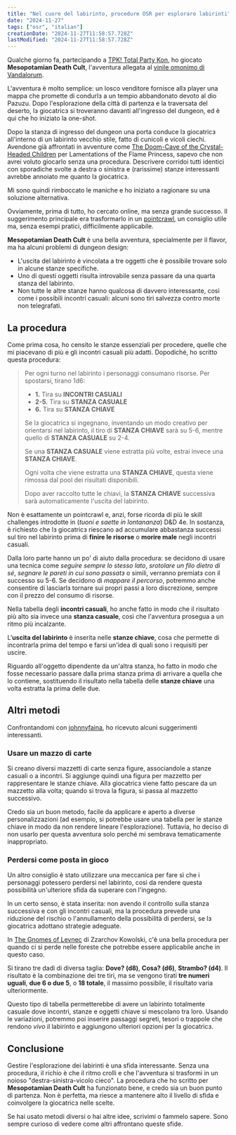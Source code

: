 ```yaml
---
title: "Nel cuore del labirinto, procedure OSR per esplorare labirinti"
date: "2024-11-27"
tags: ["osr", "italian"]
creationDate: "2024-11-27T11:58:57.728Z"
lastModified: "2024-11-27T11:58:57.728Z"
---
```


Qualche giorno fa, partecipando a [TPK! Total Party Kon](https://www.totalpartykon.it/), ho giocato **Mesopotamian Death Cult**, l'avventura allegata al [vinile omonimo di Vandalorum](https://heimatderkatastrophe.bandcamp.com/album/hdk-58-mesopotamian-death-cult).

L'avventura è molto semplice: un losco venditore fornisce allɜ player una mappa che promette di condurlɜ a un tempio abbandonato devoto al dio Pazuzu. Dopo l'esplorazione della città di partenza e la traversata del deserto, lɜ giocatricɜ si troveranno davanti all'ingresso del dungeon, ed è qui che ho iniziato la one-shot.

Dopo la stanza di ingresso del dungeon una porta conduce lɜ giocatricɜ all'interno di un labirinto vecchio stile, fatto di cunicoli e vicoli ciechi. Avendone già affrontati in avventure come [The Doom-Cave of the Crystal-Headed Children](https://www.drivethrurpg.com/en/product/132808/the-doom-cave-of-the-crystal-headed-children) per Lamentations of the Flame Princess, sapevo che non avrei voluto giocarlo senza una procedura. Descrivere corridoi tutti identici con sporadiche svolte a destra o sinistra e (rarissime) stanze interessanti avrebbe annoiato me quanto lɜ giocatricɜ.

Mi sono quindi rimboccato le maniche e ho iniziato a ragionare su una soluzione alternativa.

Ovviamente, prima di tutto, ho cercato online, ma senza grande successo. Il suggerimento principale era trasformarlo in un [pointcrawl](https://thealexandrian.net/wordpress/48666/roleplaying-games/pointcrawls), un consiglio utile ma, senza esempi pratici, difficilmente applicabile.

**Mesopotamian Death Cult** è una bella avventura, specialmente per il flavor, ma ha alcuni problemi di dungeon design:

- L'uscita del labirinto è vincolata a tre oggetti che è possibile trovare solo in alcune stanze specifiche.
- Uno di questi oggetti risulta introvabile senza passare da una quarta stanza del labirinto.
- Non tutte le altre stanze hanno qualcosa di davvero interessante, così come i possibili incontri casuali: alcuni sono tiri salvezza contro morte non telegrafati.

## La procedura

Come prima cosa, ho censito le stanze essenziali per procedere, quelle che mi piacevano di più e gli incontri casuali più adatti. Dopodiché, ho scritto questa procedura:

> Per ogni turno nel labirinto i personaggi consumano risorse. Per spostarsi, tirano 1d6:
>
> - **1.** Tira su **INCONTRI CASUALI**
> - **2-5.** Tira su **STANZA CASUALE**
> - **6.** Tira su **STANZA CHIAVE**
>
> Se lɜ giocatricɜ si ingegnano, inventando un modo creativo per orientarsi nel labirinto, il tiro di **STANZA CHIAVE** sarà su 5-6, mentre quello di **STANZA CASUALE** su 2-4.
>
> Se una **STANZA CASUALE** viene estratta più volte, estrai invece una **STANZA CHIAVE**.
>
> Ogni volta che viene estratta una **STANZA CHIAVE**, questa viene rimossa dal pool dei risultati disponibili.
>
> Dopo aver raccolto tutte le chiavi, la **STANZA CHIAVE** successiva sarà automaticamente l'uscita del labirinto.

Non è esattamente un pointcrawl e, anzi, forse ricorda di più le skill challenges introdotte in (_tuoni e saette in lontananza_) D\&D 4e. In sostanza, è richiesto che lɜ giocatricɜ riescano ad accumulare abbastanza successi sul tiro nel labirinto prima di **finire le risorse** o **morire male** negli incontri casuali.

Dalla loro parte hanno un po' di aiuto dalla procedura: se decidono di usare una tecnica come _seguire sempre lo stesso lato_, _srotolare un filo dietro di sé_, _segnare le pareti in cui sono passatɜ_ o simili, verranno premiatɜ con il successo su 5-6. Se decidono di _mappare il percorso_, potremmo anche consentire di lasciarlɜ tornare sui propri passi a loro discrezione, sempre con il prezzo del consumo di risorse.

Nella tabella degli **incontri casuali**, ho anche fatto in modo che il risultato più alto sia invece una **stanza casuale**, così che l'avventura prosegua a un ritmo più incalzante.

L'**uscita del labirinto** è inserita nelle **stanze chiave**, cosa che permette di incontrarla prima del tempo e farsi un'idea di quali sono i requisiti per uscire.

Riguardo all'oggetto dipendente da un'altra stanza, ho fatto in modo che fosse necessario passare dalla prima stanza prima di arrivare a quella che lo contiene, sostituendo il risultato nella tabella delle **stanze chiave** una volta estratta la prima delle due.

## Altri metodi

Confrontandomi con [johnnyfaina](https://johnny-faina.itch.io/), ho ricevuto alcuni suggerimenti interessanti.

### Usare un mazzo di carte

Si creano diversi mazzetti di carte senza figure, associandole a stanze casuali o a incontri. Si aggiunge quindi una figura per mazzetto per rappresentare le stanze chiave. Allɜ giocatricɜ viene fatto pescare da un mazzetto alla volta; quando si trova la figura, si passa al mazzetto successivo.

Credo sia un buon metodo, facile da applicare e aperto a diverse personalizzazioni (ad esempio, si potrebbe usare una tabella per le stanze chiave in modo da non rendere lineare l'esplorazione). Tuttavia, ho deciso di non usarlo per questa avventura solo perché mi sembrava tematicamente inappropriato.

### Perdersi come posta in gioco

Un altro consiglio è stato utilizzare una meccanica per fare sì che i personaggi potessero perdersi nel labirinto, così da rendere questa possibilità un'ulteriore sfida da superare con l'ingegno.

In un certo senso, è stata inserita: non avendo il controllo sulla stanza successiva e con gli incontri casuali, ma la procedura prevede una riduzione del rischio o l'annullamento della possibilità di perdersi, se lɜ giocatricɜ adottano strategie adeguate.

In [The Gnomes of Levnec](https://www.drivethrurpg.com/en/product/110415/the-gnomes-of-levnec) di Zzarchov Kowolski, c'è una bella procedura per quando ci si perde nelle foreste che potrebbe essere applicabile anche in questo caso.

Si tirano tre dadi di diversa taglia: **Dove? (d8)**, **Cosa? (d6)**, **Strambo? (d4)**. Il risultato è la combinazione dei tre tiri, ma se vengono tirati **tre numeri uguali**, **due 6 o due 5**, o **18 totale**, il massimo possibile, il risultato varia ulteriormente.

Questo tipo di tabella permetterebbe di avere un labirinto totalmente casuale dove incontri, stanze e oggetti chiave si mescolano tra loro. Usando le variazioni, potremmo poi inserire passaggi segreti, tesori o trappole che rendono _vivo_ il labirinto e aggiungono ulteriori opzioni per lɜ giocatricɜ.

## Conclusione

Gestire l'esplorazione dei labirinti è una sfida interessante. Senza una procedura, il richio è che il ritmo crolli e che l'avventura si trasformi in un noioso "destra-sinistra-vicolo cieco". La procedura che ho scritto per **Mesopotamian Death Cult** ha funzionato bene, e credo sia un buon punto di partenza. Non è perfetta, ma riesce a mantenere alto il livello di sfida e coinvolgere lɜ giocatricɜ nelle scelte.

Se hai usato metodi diversi o hai altre idee, scrivimi o fammelo sapere. Sono sempre curioso di vedere come altri affrontano queste sfide.
